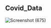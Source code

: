 ## Covid_Data

![Screenshot (675)](https://user-images.githubusercontent.com/92861344/214583268-35d8f885-68cb-4df5-8e4d-30b05d77b3fa.png)

